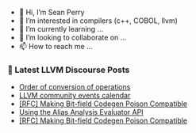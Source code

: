 - 👋 Hi, I’m Sean Perry
- 👀 I’m interested in compilers (c++, COBOL, llvm)
- 🌱 I’m currently learning ...
- 💞️ I’m looking to collaborate on ...
- 📫 How to reach me ...

<!---
s66perry/s66perry is a ✨ special ✨ repository because its `README.md` (this file) appears on your GitHub profile.
You can click the Preview link to take a look at your changes.
--->
### 📕 Latest LLVM Discourse Posts

<!-- DISCOURSE-LLVM:START -->
- [Order of conversion of operations](https://discourse.llvm.org/t/order-of-conversion-of-operations/63259#post_1)
- [LLVM community events calendar](https://discourse.llvm.org/t/llvm-community-events-calendar/63237#post_5)
- [[RFC] Making Bit-field Codegen Poison Compatible](https://discourse.llvm.org/t/rfc-making-bit-field-codegen-poison-compatible/63250#post_8)
- [Using the Alias Analysis Evaluator API](https://discourse.llvm.org/t/using-the-alias-analysis-evaluator-api/63258#post_1)
- [[RFC] Making Bit-field Codegen Poison Compatible](https://discourse.llvm.org/t/rfc-making-bit-field-codegen-poison-compatible/63250#post_7)
<!-- DISCOURSE-LLVM:END -->
